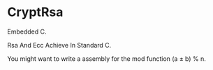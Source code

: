 # CryptRsa

Embedded C.

Rsa And Ecc Achieve In Standard C.

You might want to write a assembly for the mod function (a ±  b) % n.
